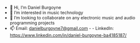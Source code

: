 - 👋 Hi, I’m Daniel Burgoyne
- 👀 I’m interested in music technology
- 💞️ I’m looking to collaborate on any electronic music and audio programming projects
- 📫 Email: danielburgoyne7@gmail.com  - - LinkedIn: https://www.linkedin.com/in/daniel-burgoyne-ba4185187/

<!---
danielburgoyne7/danielburgoyne7 is a ✨ special ✨ repository because its `README.md` (this file) appears on your GitHub profile.
You can click the Preview link to take a look at your changes.
--->
